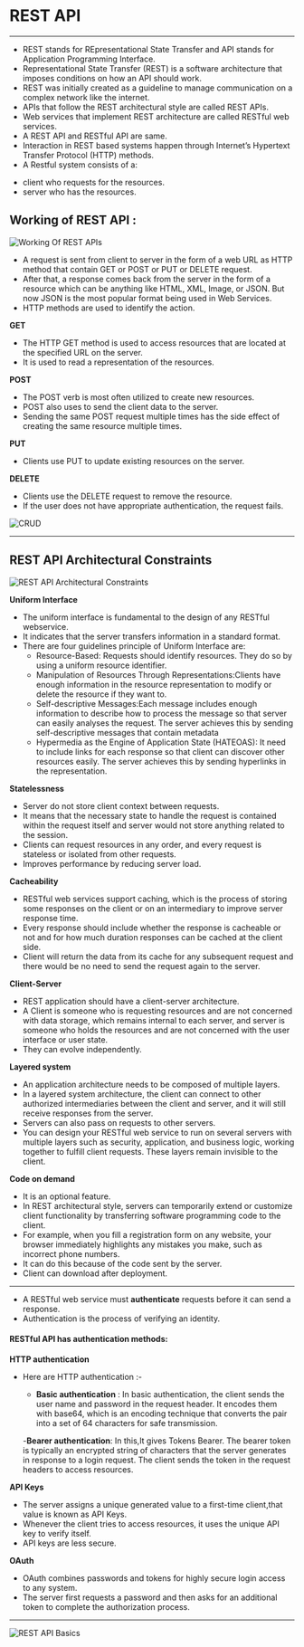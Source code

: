 # REST API

----

- REST stands for REpresentational State Transfer and API stands for Application Programming Interface.
- Representational State Transfer (REST) is a software architecture that imposes conditions on how an API should work.
- REST was initially created as a guideline to manage communication on a complex network like the internet.
- APIs that follow the REST architectural style are called REST APIs.
- Web services that implement REST architecture are called RESTful web services.
- A REST API and RESTful API are same.
- Interaction in REST based systems happen through Internet’s Hypertext Transfer Protocol (HTTP) methods. 
- A Restful system consists of a:
 * client who requests for the resources.
 * server who has the resources.

## Working of REST API :

![Working Of REST APIs](https://www.astera.com/wp-content/uploads/2020/01/rest.png)


- A request is sent from client to server in the form of a web URL as HTTP method that contain GET or POST or PUT or 
 DELETE request.
- After that, a response comes back from the server in the form of a resource which can be anything like HTML, XML, Image, or JSON. But now JSON is the most popular format being used in Web Services.  
- HTTP methods are used to identify the action.

**GET**

- The HTTP GET method is used to access resources that are located at the specified URL on the server. 
- It is used to read a representation of the resources.

**POST**

- The POST verb is most often utilized to create new resources.
- POST also uses to send the client data to the server.
- Sending the same POST request multiple times has the side effect of creating the same resource multiple times.

**PUT**

- Clients use PUT to update existing resources on the server. 

**DELETE**

- Clients use the DELETE request to remove the resource.
- If the user does not have appropriate authentication, the request fails.

![CRUD](https://kysuit.net/assets/img/http-method-for-restful-apis.png)

-----------------------------------------------

## **REST API Architectural Constraints**

![REST API Architectural Constraints](https://miro.medium.com/max/1300/1*NrXbZQgcT5ndrEDnmULgTw.png)

**Uniform Interface**

- The uniform interface is fundamental to the design of any RESTful webservice. 
- It indicates that the server transfers information in a standard format. 
- There are four guidelines principle of Uniform Interface are:
  * Resource-Based: Requests should identify resources. They do so by using a uniform resource identifier.
  * Manipulation of Resources Through Representations:Clients have enough information in the resource 
   representation to modify or delete the resource if they want to.
  * Self-descriptive Messages:Each message includes enough information to describe how to process the 
   message so that server can easily analyses the request.
   The server achieves this by sending self-descriptive messages that contain metadata 
  * Hypermedia as the Engine of Application State (HATEOAS): It need to include links for each response 
   so that client can discover other resources easily.
   The server achieves this by sending hyperlinks in the representation.

**Statelessness**

- Server do not store client context between requests.	
- It means that the necessary state to handle the request is contained within the request itself and 
 server would not store anything related to the session. 
- Clients can request resources in any order, and every request is stateless or isolated from other requests. 
- Improves performance  by reducing server load.

**Cacheability**

- RESTful web services support caching, which is the process of storing some responses on the client or on an intermediary to 
 improve server response time. 
- Every response should include whether the response is cacheable or not and for how much duration responses can be cached at the client side. 
- Client will return the data from its cache for any subsequent request and there would be no need to send the request again to the server. 

**Client-Server**

- REST application should have a client-server architecture.
- A Client is someone who is requesting resources and are not concerned with data storage, which remains internal to each server, and server 
 is someone who holds the resources and are not concerned with the user interface or user state. 
- They can evolve independently.

**Layered system**

- An application architecture needs to be composed of multiple layers.
- In a layered system architecture, the client can connect to other authorized intermediaries between the client and server, and it will still receive
 responses from the server.
- Servers can also pass on requests to other servers.
- You can design your RESTful web service to run on several servers with multiple layers such as security, application, and business logic, working 
 together to fulfill client requests. These layers remain invisible to the client.

**Code on demand**

- It is an optional feature.
- In REST architectural style, servers can temporarily extend or customize client functionality by transferring software programming code to the client. 
- For example, when you fill a registration form on any website, your browser immediately highlights any mistakes you make, such as incorrect phone numbers. 
- It can do this because of the code sent by the server.
- Client can download after deployment.

------------------------

- A RESTful web service must **authenticate** requests before it can send a response.
- Authentication is the process of verifying an identity. 
 
#### RESTful API has authentication methods:

**HTTP authentication**

- Here are HTTP authentication :-
  
   - **Basic authentication** :
      In basic authentication, the client sends the user name and password in the request header.
      It encodes them with base64, which is an encoding technique that converts the pair into a set of 64 characters for safe transmission.
   
   -**Bearer authentication**:
        In this,It gives Tokens Bearer.
        The bearer token is typically an encrypted string of characters that the server generates in response to a login request.
  		The client sends the token in the request headers to access resources.

**API Keys**

- The server assigns a unique generated value to a first-time client,that value is known as API Keys.
- Whenever the client tries to access resources, it uses the unique API key to verify itself. 
- API keys are less secure.

**OAuth**

- OAuth combines passwords and tokens for highly secure login access to any system. 
- The server first requests a password and then asks for an additional token to complete the authorization process.

-----------------------------

![REST API Basics](https://images.tutorialedge.net/uploads/rest-api.png)














